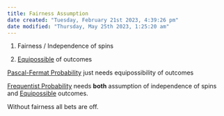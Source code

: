 ```yaml
---
title: Fairness Assumption
date created: "Tuesday, February 21st 2023, 4:39:26 pm"
date modified: "Thursday, May 25th 2023, 1:25:20 am"
---
```


1. Fairness / Independence of spins

1. [Equipossible](Equipossible.md) of outcomes

[Pascal-Fermat Probability](Pascal-Fermat%20Probability.md) just needs equipossibility of outcomes

[Frequentist Probability](Frequentist%20Probability.md) needs **both** assumption of independence of spins and [Equipossible](Equipossible.md) outcomes.

Without fairness all bets are off.
